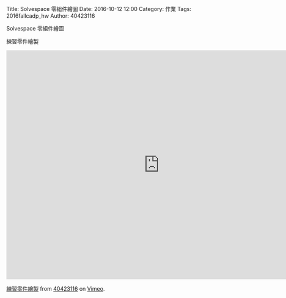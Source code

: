 Title: Solvespace 零組件繪圖
Date: 2016-10-12 12:00
Category: 作業
Tags: 2016fallcadp_hw
Author: 40423116

Solvespace 零組件繪圖

<!-- PELICAN_END_SUMMARY -->

練習零件繪製

<iframe src="https://player.vimeo.com/video/185673835" width="800" height="600" frameborder="0" webkitallowfullscreen mozallowfullscreen allowfullscreen></iframe>
<p><a href="https://vimeo.com/185673835">練習零件繪製</a> from <a href="https://vimeo.com/user47573583">40423116</a> on <a href="https://vimeo.com">Vimeo</a>.</p>
